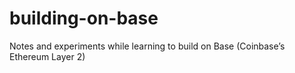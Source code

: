 # building-on-base
Notes and experiments while learning to build on Base (Coinbase’s Ethereum Layer 2)
